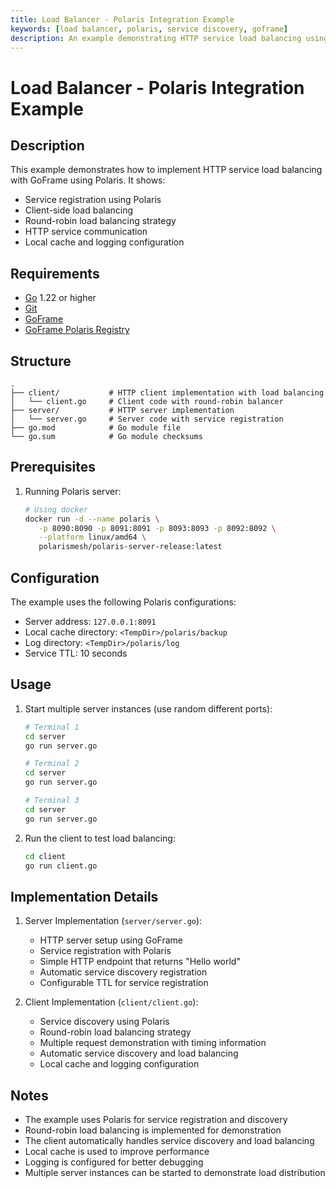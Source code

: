 ```yaml
---
title: Load Balancer - Polaris Integration Example
keywords: [load balancer, polaris, service discovery, goframe]
description: An example demonstrating HTTP service load balancing using Polaris in GoFrame
---
```


# Load Balancer - Polaris Integration Example

## Description

This example demonstrates how to implement HTTP service load balancing with GoFrame using Polaris. It shows:
- Service registration using Polaris
- Client-side load balancing
- Round-robin load balancing strategy
- HTTP service communication
- Local cache and logging configuration

## Requirements

- [Go](https://golang.org/dl/) 1.22 or higher
- [Git](https://git-scm.com/downloads)
- [GoFrame](https://goframe.org)
- [GoFrame Polaris Registry](https://github.com/gogf/gf/tree/master/contrib/registry/polaris)

## Structure

```
.
├── client/           # HTTP client implementation with load balancing
│   └── client.go     # Client code with round-robin balancer
├── server/           # HTTP server implementation
│   └── server.go     # Server code with service registration
├── go.mod            # Go module file
└── go.sum            # Go module checksums
```

## Prerequisites

1. Running Polaris server:
   ```bash
   # Using docker
   docker run -d --name polaris \
      -p 8090:8090 -p 8091:8091 -p 8093:8093 -p 8092:8092 \
      --platform linux/amd64 \
      polarismesh/polaris-server-release:latest
   ```

## Configuration

The example uses the following Polaris configurations:
- Server address: `127.0.0.1:8091`
- Local cache directory: `<TempDir>/polaris/backup`
- Log directory: `<TempDir>/polaris/log`
- Service TTL: 10 seconds

## Usage

1. Start multiple server instances (use random different ports):
   ```bash
   # Terminal 1
   cd server
   go run server.go

   # Terminal 2
   cd server
   go run server.go

   # Terminal 3
   cd server
   go run server.go
   ```

2. Run the client to test load balancing:
   ```bash
   cd client
   go run client.go
   ```

## Implementation Details

1. Server Implementation (`server/server.go`):
   - HTTP server setup using GoFrame
   - Service registration with Polaris
   - Simple HTTP endpoint that returns "Hello world"
   - Automatic service discovery registration
   - Configurable TTL for service registration

2. Client Implementation (`client/client.go`):
   - Service discovery using Polaris
   - Round-robin load balancing strategy
   - Multiple request demonstration with timing information
   - Automatic service discovery and load balancing
   - Local cache and logging configuration

## Notes

- The example uses Polaris for service registration and discovery
- Round-robin load balancing is implemented for demonstration
- The client automatically handles service discovery and load balancing
- Local cache is used to improve performance
- Logging is configured for better debugging
- Multiple server instances can be started to demonstrate load distribution
